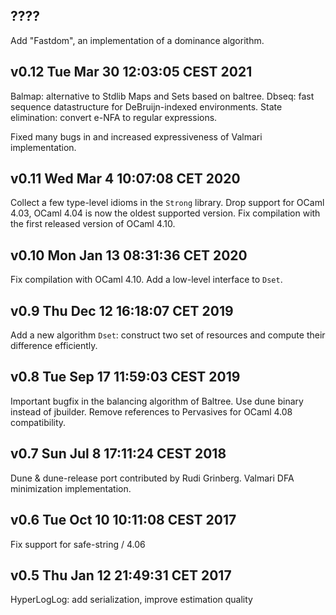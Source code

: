 ????
--------------------------

Add "Fastdom", an implementation of a dominance algorithm.

v0.12 Tue Mar 30 12:03:05 CEST 2021
--------------------------

Balmap: alternative to Stdlib Maps and Sets based on baltree.
Dbseq: fast sequence datastructure for DeBruijn-indexed environments.
State elimination: convert e-NFA to regular expressions.

Fixed many bugs in and increased expressiveness of Valmari implementation.

v0.11 Wed Mar  4 10:07:08 CET 2020
--------------------------

Collect a few type-level idioms in the `Strong` library.
Drop support for OCaml 4.03, OCaml 4.04 is now the oldest supported version.
Fix compilation with the first released version of OCaml 4.10.

v0.10 Mon Jan 13 08:31:36 CET 2020
--------------------------

Fix compilation with OCaml 4.10.
Add a low-level interface to `Dset`.

v0.9 Thu Dec 12 16:18:07 CET 2019
--------------------------

Add a new algorithm `Dset`: construct two set of resources and compute their
difference efficiently.

v0.8 Tue Sep 17 11:59:03 CEST 2019
--------------------------

Important bugfix in the balancing algorithm of Baltree.
Use dune binary instead of jbuilder.
Remove references to Pervasives for OCaml 4.08 compatibility.

v0.7 Sun Jul  8 17:11:24 CEST 2018
--------------------------

Dune & dune-release port contributed by Rudi Grinberg.
Valmari DFA minimization implementation.

v0.6 Tue Oct 10 10:11:08 CEST 2017
--------------------------

Fix support for safe-string / 4.06

v0.5 Thu Jan 12 21:49:31 CET 2017
--------------------------

HyperLogLog: add serialization, improve estimation quality 
